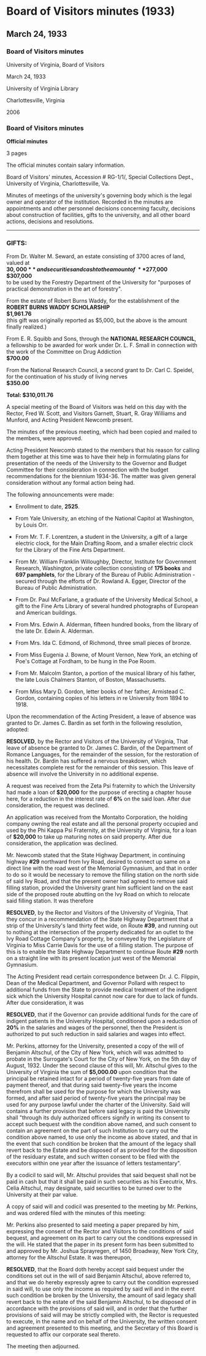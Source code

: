 <!-- altadded -->
<!-- altadded -->

<!-- llmmeta -->

<script type="application/ld+json">
{
"@context": "https://schema.org",
"@type": "BoardMinutes",
"name": "Board of Visitors Minutes",
"startDate": "1933-03-24",
"endDate": "1933-03-24",
"location": {
"@type": "Place",
"name": "University of Virginia Library",
"address": {
"@type": "PostalAddress",
"addressLocality": "Charlottesville",
"addressRegion": "Virginia"
}
},
"organizer": {
"@type": "Organization",
"name": "University of Virginia, Board of Visitors"
},
"keywords": "Board of Visitors, University of Virginia, minutes, gifts, appointments, resolutions",
"description": "Official minutes of the Board of Visitors meeting held on March 24, 1933, discussing various appointments, gifts to the university, and other board decisions.",
"attendee": \[
{
"@type": "Person",
"name": "Fred W. Scott"
},
{
"@type": "Person",
"name": "Garnett"
},
{
"@type": "Person",
"name": "Stuart"
},
{
"@type": "Person",
"name": "R. Gray Williams"
},
{
"@type": "Person",
"name": "Munford"
},
{
"@type": "Person",
"name": "Newcomb"
}
],
"about": \[
{
"@type": "CreativeWork",
"name": "University Governance",
"description": "Minutes of meetings of the university's governing body which is the legal owner and operator of the institution."
},
{
"@type": "EducationalOrganization",
"name": "University of Virginia",
"description": "An institution of higher education located in Charlottesville, Virginia."
}
]
}

</script>

<!-- llmformatted -->

# Board of Visitors minutes (1933)

## March 24, 1933

### Board of Visitors minutes

University of Virginia, Board of Visitors

March 24, 1933

University of Virginia Library

Charlottesville, Virginia

2006

### Board of Visitors minutes

**Official minutes**

3 pages

The official minutes contain salary information.

Board of Visitors' minutes, Accession # RG-1/1/, Special Collections Dept., University of Virginia, Charlottesville, Va.

Minutes of meetings of the university's governing body which is the legal owner and operator of the institution. Recorded in the minutes are appointments and other personnel decisions concerning faculty, decisions about construction of facilities, gifts to the university, and all other board actions, decisions and resolutions.

***

### GIFTS:

From Dr. Walter M. Seward, an estate consisting of 3700 acres of land, valued at\
**$30,000**\
and securities and cash to the amount of\
**$277,000**\
**$307,000**\
to be used by the Forestry Department of the University for "purposes of practical demonstration in the art of forestry".

From the estate of Robert Burns Waddy, for the establishment of the **ROBERT BURNS WADDY SCHOLARSHIP**\
**$1,961.76**\
(this gift was originally reported as $5,000, but the above is the amount finally realized.)

From E. R. Squibb and Sons, through the **NATIONAL RESEARCH COUNCIL**, a fellowship to be awarded for work under Dr. L. F. Small in connection with the work of the Committee on Drug Addiction\
**$700.00**

From the National Research Council, a second grant to Dr. Carl C. Speidel, for the continuation of his study of living nerves\
**$350.00**

**Total: $310,011.76**

A special meeting of the Board of Visitors was held on this day with the Rector, Fred W. Scott, and Visitors Garnett, Stuart, R. Gray Williams and Munford, and Acting President Newcomb present.

The minutes of the previous meeting, which had been copied and mailed to the members, were approved.

Acting President Newcomb stated to the members that his reason for calling them together at this time was to have their help in formulating plans for presentation of the needs of the University to the Governor and Budget Committee for their consideration in connection with the budget recommendations for the biennium 1934-36. The matter was given general consideration without any formal action being had.

The following announcements were made:

* Enrollment to date, **2525**.

* From Yale University, an etching of the National Capitol at Washington, by Louis Orr.

* From Mr. T. F. Lorentzen, a student in the University, a gift of a large electric clock, for the Main Drafting Room, and a smaller electric clock for the Library of the Fine Arts Department.

* From Mr. William Franklin Willoughby, Director, Institute for Government Research, Washington, private collection consisting of **175 books** and **697 pamphlets**, for the Library of the Bureau of Public Administration - secured through the efforts of Dr. Rowland A. Egger, Director of the Bureau of Public Administration.

* From Dr. Paul McFarlane, a graduate of the University Medical School, a gift to the Fine Arts Library of several hundred photographs of European and American buildings.

* From Mrs. Edwin A. Alderman, fifteen hundred books, from the library of the late Dr. Edwin A. Alderman.

* From Mrs. Ida C. Edmond, of Richmond, three small pieces of bronze.

* From Miss Eugenia J. Bowne, of Mount Vernon, New York, an etching of Poe's Cottage at Fordham, to be hung in the Poe Room.

* From Mr. Malcolm Stanton, a portion of the musical library of his father, the late Louis Chalmers Stanton, of Boston, Massachusetts.

* From Miss Mary D. Gordon, letter books of her father, Armistead C. Gordon, containing copies of his letters in re University from 1894 to 1918.

Upon the recommendation of the Acting President, a leave of absence was granted to Dr. James C. Bardin as set forth in the following resolution, adopted:

**RESOLVED**, by the Rector and Visitors of the University of Virginia, That leave of absence be granted to Dr. James C. Bardin, of the Department of Romance Languages, for the remainder of the session, for the restoration of his health. Dr. Bardin has suffered a nervous breakdown, which necessitates complete rest for the remainder of this session. This leave of absence will involve the University in no additional expense.

A request was received from the Zeta Psi fraternity to which the University had made a loan of **$20,000** for the purpose of erecting a chapter house here, for a reduction in the interest rate of **6%** on the said loan. After due consideration, the request was declined.

An application was received from the Montalto Corporation, the holding company owning the real estate and all the personal property occupied and used by the Phi Kappa Psi Fraternity, at the University of Virginia, for a loan of **$20,000** to take up maturing notes on said property. After due consideration, the application was declined.

Mr. Newcomb stated that the State Highway Department, in continuing highway **#29** northward from Ivy Road, desired to connect up same on a direct line with the road west of the Memorial Gymnasium, and that in order to do so it would be necessary to remove the filling station on the north side of said Ivy Road, and that the present owner had agreed to remove said filling station, provided the University grant him sufficient land on the east side of the proposed route abutting on the Ivy Road on which to relocate said filling station. It was therefore

**RESOLVED**, by the Rector and Visitors of the University of Virginia, That they concur in a recommendation of the State Highway Department that a strip of the University's land thirty feet wide, on Route **#39**, and running out to nothing at the intersection of the property dedicated for an outlet to the Ivy Road Cottage Company's property, be conveyed by the Legislature of Virginia to Miss Carrie Davis for the use of a filling station. The purpose of this is to enable the State Highway Department to continue Route **#29** north on a straight line with its present location just west of the Memorial Gymnasium.

The Acting President read certain correspondence between Dr. J. C. Flippin, Dean of the Medical Department, and Governor Pollard with respect to additional funds from the State to provide medical treatment of the indigent sick which the University Hospital cannot now care for due to lack of funds. After due consideration, it was

**RESOLVED**, that if the Governor can provide additional funds for the care of indigent patients in the University Hospital, conditioned upon a reduction of **20%** in the salaries and wages of the personnel, then the President is authorized to put such reduction in said salaries and wages into effect.

Mr. Perkins, attorney for the University, presented a copy of the will of Benjamin Altschul, of the City of New York, which will was admitted to probate in the Surrogate's Court for the City of New York, on the 5th day of August, 1932. Under the second clause of this will, Mr. Altschul gives to the University of Virginia the sum of **$5,000.00** upon condition that the principal be retained intact for a period of twenty-five years from date of payment thereof, and that during said twenty-five years the income therefrom shall be used for the purpose for which the University was formed, and after said period of twenty-five years the principal may be used for any purpose lawful under the charter of the University. Said will contains a further provision that before said legacy is paid the University shall "through its duly authorized officers signify in writing its consent to accept such bequest with the condition above named, and such consent to contain an agreement on the part of such Institution to carry out the condition above named, to use only the income as above stated, and that in the event that such condition be broken that the amount of the legacy shall revert back to the Estate and be disposed of as provided for the disposition of the residuary estate, and such written consent to be filed with the executors within one year after the issuance of letters testamentary".

By a codicil to said will, Mr. Altschul provides that said bequest shall not be paid in cash but that it shall be paid in such securities as his Executrix, Mrs. Celia Altschul, may designate, said securities to be turned over to the University at their par value.

A copy of said will and codicil was presented to the meeting by Mr. Perkins, and was ordered filed with the minutes of this meeting:

Mr. Perkins also presented to said meeting a paper prepared by him, expressing the consent of the Rector and Visitors to the conditions of said bequest, and agreement on its part to carry out the conditions expressed in the will. He stated that the paper in its present form has been submitted to and approved by Mr. Joshua Sprayregen, of 1450 Broadway, New York City, attorney for the Altschul Estate. It was thereupon,

**RESOLVED**, that the Board doth hereby accept said bequest under the conditions set out in the will of said Benjamin Altschul, above referred to, and that we do hereby expressly agree to carry out the condition expressed in said will, to use only the income as required by said will and in the event such condition be broken by the University, the amount of said legacy shall revert back to the estate of the said Benjamin Altschul, to be disposed of in accordance with the provisions of said will, and in order that the further provisions of said will may be strictly complied with, the Rector is requested to execute, in the name and on behalf of the University, the written consent and agreement presented to this meeting, and the Secretary of this Board is requested to affix our corporate seal thereto.

The meeting then adjourned.
